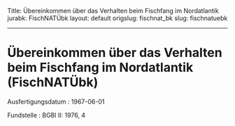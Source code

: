 Title: Übereinkommen über das Verhalten beim Fischfang im Nordatlantik
jurabk: FischNATÜbk
layout: default
origslug: fischnat_bk
slug: fischnatuebk

---

# Übereinkommen über das Verhalten beim Fischfang im Nordatlantik (FischNATÜbk)

Ausfertigungsdatum
:   1967-06-01

Fundstelle
:   BGBl II: 1976, 4

